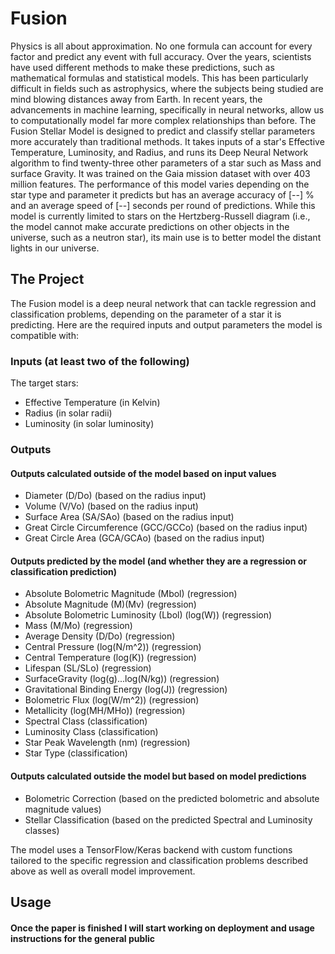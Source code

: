 # Fusion
Physics is all about approximation. No one formula can account for every factor and predict any event with full accuracy. 
Over the years, scientists have used different methods to make these predictions, such as mathematical formulas and statistical 
models. This has been particularly difficult in fields such as astrophysics, where the subjects being studied are mind blowing 
distances away from Earth. In recent years, the advancements in machine learning, specifically in neural networks, allow us to 
computationally model far more complex relationships than before. The Fusion Stellar Model is designed to predict and classify 
stellar parameters more accurately than traditional methods. It takes inputs of a star's Effective Temperature, Luminosity, and 
Radius, and runs its Deep Neural Network algorithm to find twenty-three other parameters of a star such as Mass and surface Gravity. 
It was trained on the Gaia mission dataset with over 403 million features. The performance of this model varies depending on the star 
type and parameter it predicts but has an average accuracy of [--] % and an average speed of [--] seconds per round of predictions. 
While this model is currently limited to stars on the Hertzberg-Russell diagram (i.e., the model cannot make accurate predictions on 
other objects in the universe, such as a neutron star), its main use is to better model the distant lights in our universe.  
 
## The Project
The Fusion model is a deep neural network that can tackle regression and classification problems, depending on the parameter of a star it is predicting. Here are the required inputs and output parameters the model is compatible with: 
### Inputs (at least two of the following)
The target stars: 
- Effective Temperature (in Kelvin)
- Radius (in solar radii)
- Luminosity (in solar luminosity)
### Outputs
#### Outputs calculated outside of the model based on input values 
- Diameter (D/Do) (based on the radius input)
- Volume (V/Vo) (based on the radius input)
- Surface Area (SA/SAo) (based on the radius input)
- Great Circle Circumference (GCC/GCCo) (based on the radius input)
- Great Circle Area (GCA/GCAo) (based on the radius input)
#### Outputs predicted by the model (and whether they are a regression or classification prediction) 
- Absolute Bolometric Magnitude (Mbol) (regression)
- Absolute Magnitude (M)(Mv) (regression)
- Absolute Bolometric Luminosity (Lbol) (log(W)) (regression)
- Mass (M/Mo) (regression)
- Average Density (D/Do) (regression)
- Central Pressure (log(N/m^2)) (regression)
- Central Temperature (log(K)) (regression)
- Lifespan (SL/SLo) (regression)
- SurfaceGravity (log(g)...log(N/kg)) (regression)
- Gravitational Binding Energy (log(J)) (regression)
- Bolometric Flux (log(W/m^2)) (regression)
- Metallicity (log(MH/MHo)) (regression)
- Spectral Class (classification) 
- Luminosity Class (classification)
- Star Peak Wavelength (nm) (regression)
- Star Type (classification)
#### Outputs calculated outside the model but based on model predictions 
- Bolometric Correction (based on the predicted bolometric and absolute magnitude values) 
- Stellar Classification (based on the predicted Spectral and Luminosity classes)

The model uses a TensorFlow/Keras backend with custom functions tailored to the specific regression and classification problems described above as well as overall model improvement. 

## Usage
#### Once the paper is finished I will start working on deployment and usage instructions for the general public 
